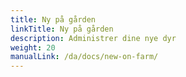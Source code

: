 ```yaml
---
title: Ny på gården
linkTitle: Ny på gården
description: Administrer dine nye dyr
weight: 20
manualLink: /da/docs/new-on-farm/
---
```

<script>
  window.location.href = "/da/docs/new-on-farm/";
</script>
